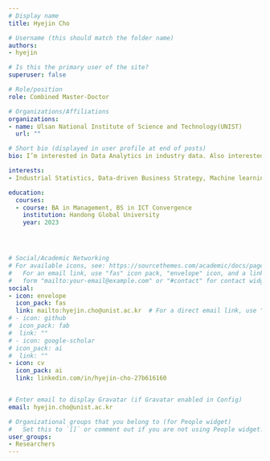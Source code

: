 ```yaml
---
# Display name
title: Hyejin Cho

# Username (this should match the folder name)
authors: 
- hyejin

# Is this the primary user of the site?
superuser: false

# Role/position
role: Combined Master-Doctor

# Organizations/Affiliations
organizations:
- name: Ulsan National Institute of Science and Technology(UNIST)
  url: ""

# Short bio (displayed in user profile at end of posts)
bio: I’m interested in Data Analytics in industry data. Also interested in studying Deep learning and Machine learning.

interests:
- Industrial Statistics, Data-driven Business Strategy, Machine learning and Deep learning

education:
  courses: 
  - course: BA in Management, BS in ICT Convergence
    institution: Handong Global University
    year: 2023




# Social/Academic Networking
# For available icons, see: https://sourcethemes.com/academic/docs/page-builder/#icons
#   For an email link, use "fas" icon pack, "envelope" icon, and a link in the
#   form "mailto:your-email@example.com" or "#contact" for contact widget.
social:
- icon: envelope
  icon_pack: fas
  link: mailto:hyejin.cho@unist.ac.kr  # For a direct email link, use "mailto:이메일주소".
# - icon: github
#  icon_pack: fab
#  link: ""
# - icon: google-scholar
# icon_pack: ai
#  link: ""
- icon: cv
  icon_pack: ai
  link: linkedin.com/in/hyejin-cho-27b616160


# Enter email to display Gravatar (if Gravatar enabled in Config)
email: hyejin.cho@unist.ac.kr

# Organizational groups that you belong to (for People widget)
#   Set this to `[]` or comment out if you are not using People widget.
user_groups:
- Researchers
---
```



